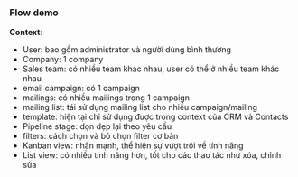 ### Flow demo

**Context**:
- User: bao gồm administrator và người dùng bình thường
- Company: 1 company
- Sales team: có nhiều team khác nhau, user có thể ở nhiều team khác nhau
- email campaign: có 1 campaign
- mailings: có nhiều mailings trong 1 campaign
- mailing list: tái sử dụng mailing list cho nhiều campaign/mailing 
- template: hiện tại chỉ sử dụng được trong context của CRM và Contacts
- Pipeline stage: dọn dẹp lại theo yêu cầu
- filters: cách chọn và bỏ chọn filter cơ bản
- Kanban view: nhấn mạnh, thể hiện sự vượt trội về tính năng  
- List view: có nhiều tính năng hơn, tốt cho các thao tác như xóa, chỉnh sửa